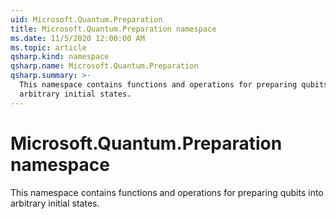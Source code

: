 ```yaml
---
uid: Microsoft.Quantum.Preparation
title: Microsoft.Quantum.Preparation namespace
ms.date: 11/5/2020 12:00:00 AM
ms.topic: article
qsharp.kind: namespace
qsharp.name: Microsoft.Quantum.Preparation
qsharp.summary: >-
  This namespace contains functions and operations for preparing qubits into
  arbitrary initial states.
---
```


# Microsoft.Quantum.Preparation namespace

This namespace contains functions and operations for preparing qubits intoarbitrary initial states.

